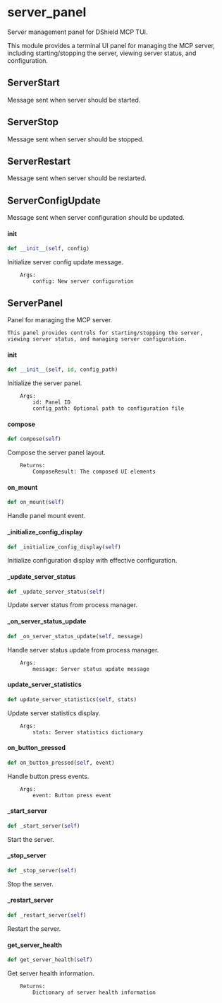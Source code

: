 # server_panel

Server management panel for DShield MCP TUI.

This module provides a terminal UI panel for managing the MCP server,
including starting/stopping the server, viewing server status, and configuration.

## ServerStart

Message sent when server should be started.

## ServerStop

Message sent when server should be stopped.

## ServerRestart

Message sent when server should be restarted.

## ServerConfigUpdate

Message sent when server configuration should be updated.

#### __init__

```python
def __init__(self, config)
```

Initialize server config update message.

        Args:
            config: New server configuration

## ServerPanel

Panel for managing the MCP server.

    This panel provides controls for starting/stopping the server,
    viewing server status, and managing server configuration.

#### __init__

```python
def __init__(self, id, config_path)
```

Initialize the server panel.

        Args:
            id: Panel ID
            config_path: Optional path to configuration file

#### compose

```python
def compose(self)
```

Compose the server panel layout.

        Returns:
            ComposeResult: The composed UI elements

#### on_mount

```python
def on_mount(self)
```

Handle panel mount event.

#### _initialize_config_display

```python
def _initialize_config_display(self)
```

Initialize configuration display with effective configuration.

#### _update_server_status

```python
def _update_server_status(self)
```

Update server status from process manager.

#### _on_server_status_update

```python
def _on_server_status_update(self, message)
```

Handle server status update from process manager.

        Args:
            message: Server status update message

#### update_server_statistics

```python
def update_server_statistics(self, stats)
```

Update server statistics display.

        Args:
            stats: Server statistics dictionary

#### on_button_pressed

```python
def on_button_pressed(self, event)
```

Handle button press events.

        Args:
            event: Button press event

#### _start_server

```python
def _start_server(self)
```

Start the server.

#### _stop_server

```python
def _stop_server(self)
```

Stop the server.

#### _restart_server

```python
def _restart_server(self)
```

Restart the server.

#### get_server_health

```python
def get_server_health(self)
```

Get server health information.

        Returns:
            Dictionary of server health information
